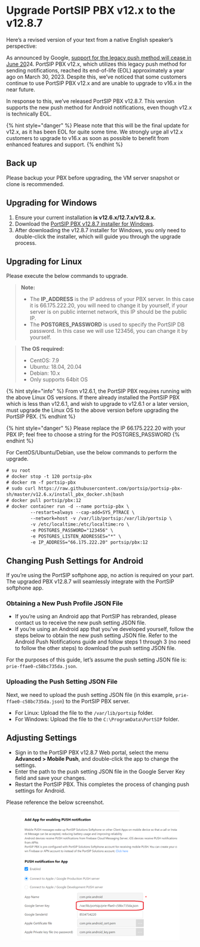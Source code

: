 # Upgrade PortSIP PBX v12.x to the v12.8.7

Here’s a revised version of your text from a native English speaker’s perspective:

As announced by Google, [support for the legacy push method will cease in June 20](https://firebase.google.com/docs/cloud-messaging/migrate-v1)24. PortSIP PBX v12.x, which utilizes this legacy push method for sending notifications, reached its end-of-life (EOL) approximately a year ago on March 30, 2023. Despite this, we’ve noticed that some customers continue to use PortSIP PBX v12.x and are unable to upgrade to v16.x in the near future.

In response to this, we’ve released PortSIP PBX v12.8.7. This version supports the new push method for Android notifications, even though v12.x is technically EOL.&#x20;

{% hint style="danger" %}
Please note that this will be the final update for v12.x, as it has been EOL for quite some time. We strongly urge all v12.x customers to upgrade to v16.x as soon as possible to benefit from enhanced features and support.
{% endhint %}

## **Back up**

Please backup your PBX before upgrading, the VM server snapshot or clone is recommended.

## **Upgrading for Windows**

1. Ensure your current installation **is v12.6.x/12.7.x/v12.8.x.**
2. Download the [PortSIP PBX v12.8.7 installer for Windows](https://www.portsip.com/downloads/pbx/v12/portsip-pbx-12.8.7.2683.exe).
3. After downloading the v12.8.7 installer for Windows, you only need to double-click the installer, which will guide you through the upgrade process.

## **Upgrading for Linux**

Please execute the below commands to upgrade.

> **Note:**
>
> * The **IP\_ADDRESS** is the IP address of your PBX server. In this case it is 66.175.222.20, you will need to change it by yourself, if your server is on public internet network, this IP should be the public IP.
> * The **POSTGRES\_PASSWORD** is used to specify the PortSIP DB password. In this case we will use 123456, you can change it by yourself.

> **The OS required:**
>
> * CentOS: 7.9
> * Ubuntu: 18.04, 20.04
> * Debian: 10.x
> * Only supports 64bit OS



{% hint style="info" %}
From v12.6.1, the PortSIP PBX requires running with the above Linux OS versions. If there already installed the PortSIP PBX which is less than v12.6.1, and wish to upgrade to v12.6.1 or a later version, must upgrade the Linux OS to the above version before upgrading the PortSIP PBX.
{% endhint %}

{% hint style="danger" %}
Please replace the IP 66.175.222.20 with your PBX IP; feel free to choose a string for the POSTGRES\_PASSWORD
{% endhint %}

For CentOS/Ubuntu/Debian, use the below commands to perform the upgrade.

```
# su root
# docker stop -t 120 portsip-pbx
# docker rm -f portsip-pbx
# sudo curl https://raw.githubusercontent.com/portsip/portsip-pbx-sh/master/v12.6.x/install_pbx_docker.sh|bash
# docker pull portsip/pbx:12
# docker container run -d --name portsip-pbx \
         --restart=always --cap-add=SYS_PTRACE \
         --network=host -v /var/lib/portsip:/var/lib/portsip \
         -v /etc/localtime:/etc/localtime:ro \
         -e POSTGRES_PASSWORD="123456" \
         -e POSTGRES_LISTEN_ADDRESSES="*" \
         -e IP_ADDRESS="66.175.222.20" portsip/pbx:12
```

## **Changing Push Settings for Android**&#x20;

If you’re using the PortSIP softphone app, no action is required on your part. The upgraded PBX v12.8.7 will seamlessly integrate with the PortSIP softphone app.

### **Obtaining a New Push Profile JSON File**&#x20;

* If you’re using an Android app that PortSIP has rebranded, please contact us to receive the new push setting JSON file.&#x20;
* If you’re using an Android app that you’ve developed yourself, follow the steps below to obtain the new push setting JSON file. Refer to the Android Push Notifications guide and follow steps 1 through 3 (no need to follow the other steps) to download the push setting JSON file.

For the purposes of this guide, let’s assume the push setting JSON file is: `prie-ffae0-c58bc735da.json`.

### **Uploading the Push Setting JSON File**&#x20;

Next, we need to upload the push setting JSON file (in this example, `prie-ffae0-c58bc735da.json`) to the PortSIP PBX server.

* For Linux: Upload the file to the `/var/lib/portsip` folder.
* For Windows: Upload the file to the `C:\ProgramData\PortSIP` folder.

## **Adjusting Settings**&#x20;

* Sign in to the PortSIP PBX v12.8.7 Web portal, select the menu **Advanced > Mobile Push**, and double-click the app to change the settings.&#x20;
* Enter the path to the push setting JSON file in the Google Server Key field and save your changes.
* Restart the PortSIP PBX. This completes the process of changing push settings for Android.

Please reference the below screenshot.

<figure><img src="../../.gitbook/assets/android_push_path.png" alt=""><figcaption></figcaption></figure>



